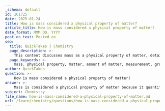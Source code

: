 ```yaml
---
_schema: default
id: 161725
date: 2025-01-24
title: How is mass considered a physical property of matter?
article_title: How is mass considered a physical property of matter?
date_format: MMM DD, YYYY
post_on_text: Posted on
seo:
  title: QuickTakes | Chemistry
  page_description: >-
    This content discusses mass as a physical property of matter, detailing its definition, measurement methods, relationship with other properties, and significance in understanding the behavior of matter.
  page_keywords: >-
    mass, physical property, matter, amount of matter, measurement, grams, kilograms, scalar quantity, weight, gravity, density, volume, inertia, fundamental property, behavior of matter
author: QuickTakes
question: >-
    How is mass considered a physical property of matter?
answer: >-
    Mass is considered a physical property of matter because it quantifies the amount of matter contained within an object. It is a fundamental characteristic that can be measured without altering the substance's chemical identity. Here are some key points regarding mass as a physical property:\n\n1. **Definition**: Mass is defined as the measure of the amount of matter in an object, typically expressed in grams (g) or kilograms (kg). It is a scalar quantity, meaning it has magnitude but no direction.\n\n2. **Measurement**: Mass can be measured using various instruments, such as balances or scales, and does not change regardless of the object's location in the universe. This distinguishes it from weight, which is the force exerted by gravity on an object and can vary depending on the gravitational field strength.\n\n3. **Relation to Other Properties**: Mass is closely related to other physical properties of matter, such as volume and density. Density, for example, is defined as mass per unit volume ($\text{Density} = \frac{\text{Mass}}{\text{Volume}}$), and it helps in identifying substances and understanding their behavior in different states.\n\n4. **Inertia**: Mass is also a measure of an object's inertia, which is its resistance to changes in motion. This property is crucial in physics, particularly in the study of forces and motion, as it influences how objects respond to applied forces.\n\n5. **Fundamental Property**: Along with volume, mass is one of the two fundamental properties of matter. Understanding mass is essential for analyzing the behavior of matter in various states (solid, liquid, gas) and under different conditions.\n\nIn summary, mass is a critical physical property of matter that provides insight into the quantity of matter present, its behavior under forces, and its relationship with other physical properties.
subject: Chemistry
file_name: how-is-mass-considered-a-physical-property-of-matter.md
url: /learn/chemistry/questions/how-is-mass-considered-a-physical-property-of-matter
---
```


&nbsp;